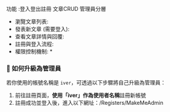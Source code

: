 ﻿功能 :登入登出註冊 文章CRUD 管理員分層
   * 瀏覽文章列表:
   * 發表新文章 (需要登入):
   * 查看文章詳情與回覆:
   * 註冊與登入流程:
   * 權限控制機制:
	* 
### 🚀 如何升級為管理員

若你使用的帳號名稱是 `iver`，可透過以下步驟將自己升級為管理員：

1. 前往註冊頁面，**使用「iver」作為使用者名稱**註冊新帳號
2. 註冊成功並登入後，進入以下網址：/Registers/MakeMeAdmin